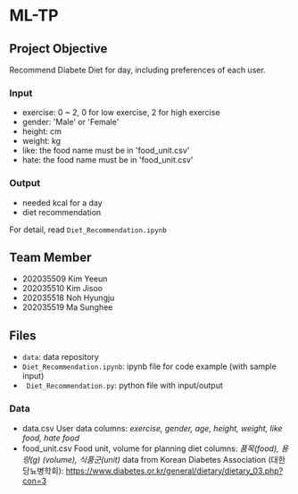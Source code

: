 # ML-TP
## Project Objective
Recommend Diabete Diet for day, including preferences of each user.

### Input
- exercise: 0 ~ 2, 0 for low exercise, 2 for high exercise
- gender: 'Male' or 'Female'
- height: cm
- weight: kg
- like: the food name must be in 'food_unit.csv'
- hate: the food name must be in 'food_unit.csv'

### Output
- needed kcal for a day
- diet recommendation

For detail, read <code>Diet_Recommendation.ipynb</code>


## Team Member
- 202035509 Kim Yeeun
- 202035510 Kim Jisoo
- 202035518 Noh Hyungju
- 202035519 Ma Sunghee

## Files
- <code>data</code>: data repository
- <code>Diet_Recommendation.ipynb</code>: ipynb file for code example (with sample input)
- <code> Diet_Recommendation.py</code>: python file with input/output

### Data
- data.csv
User data
columns: *exercise, gender, age, height, weight, like food, hate food*
- food_unit.csv
Food unit, volume for planning diet
columns: *품목(food), 용량(g) (volume), 식품군(unit)*
data from Korean Diabetes Association (대한당뇨병학회): https://www.diabetes.or.kr/general/dietary/dietary_03.php?con=3

